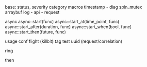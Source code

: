 
base: status, severity category
macros
timestamp
	- diag
spin_mutex
arraybuf
log
	- api
	- request

async
	async::start(func)
	async::start_at(time_point, func)
	async::start_after(duration, func)
	async::start_when(bool, func)
	async::start_then(future, func)


usage
conf
flight (killbit)
tag
test
uuid (request/correlation)

ring

then
